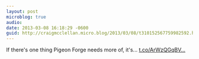 ```yaml
---
layout: post
microblog: true
audio: 
date: 2013-03-08 16:18:29 -0600
guid: http://craigmcclellan.micro.blog/2013/03/08/t310152567759982592.html
---
```

If there's one thing Pigeon Forge needs more of, it's... [t.co/ArWzQGqBV...](http://t.co/ArWzQGqBVC)
